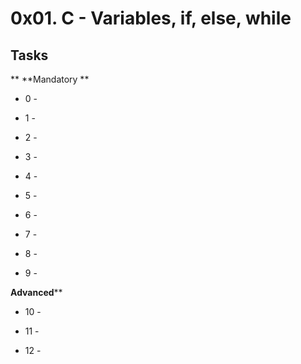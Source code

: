 # 0x01. C - Variables, if, else, while #

## Tasks ##

** **Mandatory **

* 0 -

* 1 -

* 2 -

* 3 -

* 4 -

* 5 -

* 6 -

* 7 -

* 8 -

* 9 -

**Advanced****
* 10 -

* 11 -
 
* 12 -
